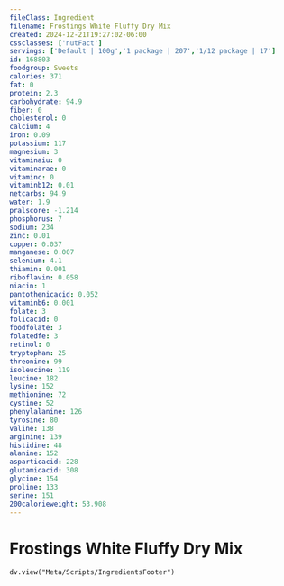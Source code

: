 ```yaml
---
fileClass: Ingredient
filename: Frostings White Fluffy Dry Mix
created: 2024-12-21T19:27:02-06:00
cssclasses: ['nutFact']
servings: ['Default | 100g','1 package | 207','1/12 package | 17']
id: 168803
foodgroup: Sweets
calories: 371
fat: 0
protein: 2.3
carbohydrate: 94.9
fiber: 0
cholesterol: 0
calcium: 4
iron: 0.09
potassium: 117
magnesium: 3
vitaminaiu: 0
vitaminarae: 0
vitaminc: 0
vitaminb12: 0.01
netcarbs: 94.9
water: 1.9
pralscore: -1.214
phosphorus: 7
sodium: 234
zinc: 0.01
copper: 0.037
manganese: 0.007
selenium: 4.1
thiamin: 0.001
riboflavin: 0.058
niacin: 1
pantothenicacid: 0.052
vitaminb6: 0.001
folate: 3
folicacid: 0
foodfolate: 3
folatedfe: 3
retinol: 0
tryptophan: 25
threonine: 99
isoleucine: 119
leucine: 182
lysine: 152
methionine: 72
cystine: 52
phenylalanine: 126
tyrosine: 80
valine: 138
arginine: 139
histidine: 48
alanine: 152
asparticacid: 228
glutamicacid: 308
glycine: 154
proline: 133
serine: 151
200calorieweight: 53.908
---
```


# Frostings White Fluffy Dry Mix

```dataviewjs
dv.view("Meta/Scripts/IngredientsFooter")
```